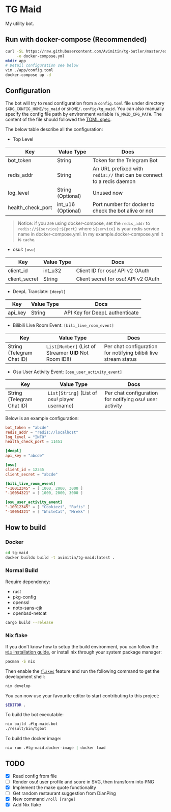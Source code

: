 # TG Maid

My utility bot.

## Run with docker-compose (Recommended)

```bash
curl -SL https://raw.githubusercontent.com/Avimitin/tg-butler/master/example.docker-compose.yml \
     -o docker-compose.yml
mkdir app
# Detail configuration see below
vim ./app/config.toml
docker-compose up -d
```

## Configuration

The bot will try to read configuration from a `config.toml` file under directory
`$XDG_CONFIG_HOME/tg_maid` or `$HOME/.config/tg_maid`.
You can also manually specify the config file path by environment variable `TG_MAID_CFG_PATH`.
The content of the file should followed the [TOML spec](https://toml.io/en/).

The below table describe all the configuration:

- Top Level

| Key               | Value Type         | Docs                                                                  |
|-------------------|--------------------|-----------------------------------------------------------------------|
| bot_token         | String             | Token for the Telegram Bot                                            |
| redis_addr        | String             | An URL prefixed with `redis://` that can be connect to a redis daemon |
| log_level         | String (Optional)  | Unused now                                                            |
| health_check_port | int_u16 (Optional) | Port number for docker to check the bot alive or not                  |

> Notice: if you are using docker-compose, set the `redis_addr` to `redis://${service}:${port}` where `${service}`
> is your redis service name in docker-compose.yml. In my example.docker-compose.yml it is `cache`.

- osu!: `[osu]`

| Key           | Value Type | Docs                                |
|---------------|------------|-------------------------------------|
| client_id     | int_u32    | Client ID for osu! API v2 OAuth     |
| client_secret | String     | Client secret for osu! API v2 OAuth |

- DeepL Translate: `[deepl]`

| Key     | Value Type | Docs                           |
|---------|------------|--------------------------------|
| api_key | String     | API Key for DeepL authenticate |

- Bilibili Live Room Event: `[bili_live_room_event]`

| Key                       | Value Type                                              | Docs                                                             |
|---------------------------|---------------------------------------------------------|------------------------------------------------------------------|
| String (Telegram Chat ID) | `List[Number]` (List of Streamer **UID** Not Room ID!!) | Per chat configuration for notifying bilibili live stream status |


- Osu User Activity Event: `[osu_user_activity_event]`

| Key                       | Value Type                                    | Docs                                                    |
|---------------------------|-----------------------------------------------|---------------------------------------------------------|
| String (Telegram Chat ID) | `List[String]` (List of osu! player username) | Per chat configuration for notifying osu! user activity |

Below is an example configuration:

```toml
bot_token = "abcde"
redis_addr = "redis://localhost"
log_level = "INFO"
health_check_port = 11451

[deepl]
api_key = "abcde"

[osu]
client_id = 12345
client_secret = "abcde"

[bili_live_room_event]
"-10012345" = [ 1000, 2000, 3000 ]
"-10054321" = [ 1000, 2000, 3000 ]

[osu_user_activity_event]
"-10012345" = [ "Cookiezi", "Rafis" ]
"-10054321" = [ "WhiteCat", "Mrekk" ]
```

## How to build

### Docker

```bash
cd tg-maid
docker buildx build -t avimitin/tg-maid:latest .
```

### Normal Build

Require dependency:

  - rust
  - pkg-config
  - openssl
  - noto-sans-cjk
  - openbsd-netcat

```bash
cargo build --release
```

### Nix flake

If you don't know how to setup the build environment,
you can follow the [`Nix` installation guide](https://nixos.org/manual/nix/stable/installation/installing-binary.html),
or install nix through your system package manager:

```bash
pacman -S nix
```

Then enable the [`flakes`](https://nixos.wiki/wiki/Flakes#Enable_flakes) feature
and run the following command to get the development shell:

```bash
nix develop
```

You can now use your favourite editor to start contributing to this project:

```bash
$EDITOR .
```

To build the bot executable:

```bash
nix build .#tg-maid.bot
./result/bin/tgbot
```

To build the docker image:

```bash
nix run .#tg-maid.docker-image | docker load
```

## TODO

- [x] Read config from file
- [ ] Render osu! user profile and score in SVG, then transform into PNG
- [x] Implement the make quote functionality
- [ ] Get random restaurant suggestion from DianPing
- [x] New command `/roll [range]`
- [x] Add Nix flake
